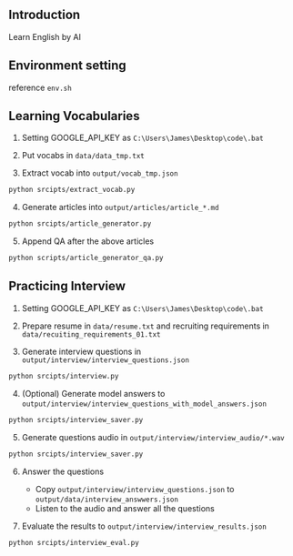## Introduction
Learn English by AI


## Environment setting
reference `env.sh`


## Learning Vocabularies
1. Setting GOOGLE_API_KEY as `C:\Users\James\Desktop\code\.bat`

2. Put vocabs in `data/data_tmp.txt`

3. Extract vocab into `output/vocab_tmp.json`
```bash
python srcipts/extract_vocab.py
```

4. Generate articles into `output/articles/article_*.md`
```bash
python srcipts/article_generator.py
``` 

5. Append QA after the above articles
```bash
python scripts/article_generator_qa.py
```

## Practicing Interview
1. Setting GOOGLE_API_KEY as `C:\Users\James\Desktop\code\.bat`

2. Prepare resume in `data/resume.txt` and recruiting requirements in `data/recuiting_requirements_01.txt`

3. Generate interview questions in `output/interview/interview_questions.json`
```bash
python srcipts/interview.py
```

4. (Optional) Generate model answers to `output/interview/interview_questions_with_model_answers.json`
```bash
python srcipts/interview_saver.py
``` 

5. Generate questions audio in `output/interview/interview_audio/*.wav`
```bash
python srcipts/interview_saver.py
```

6. Answer the questions
    + Copy `output/interview/interview_questions.json` to `output/data/interview_answwers.json`
    + Listen to the audio and answer all the questions

7. Evaluate the results to `output/interview/interview_results.json`
```bash
python srcipts/interview_eval.py
```
